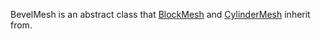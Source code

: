 BevelMesh is an abstract class that [BlockMesh](https://create.roblox.com/docs/reference/engine/classes/BlockMesh) and [CylinderMesh](https://create.roblox.com/docs/reference/engine/classes/CylinderMesh) inherit
from.